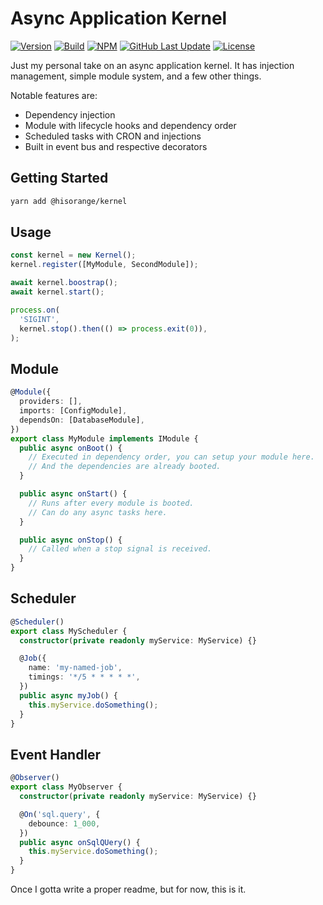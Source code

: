 # Async Application Kernel

[![Version](https://img.shields.io/npm/v/@hisorange/kernel?label=Version)](https://www.npmjs.com/package/@hisorange/kernel)
[![Build](https://github.com/hisorange/kernel/actions/workflows/ci.yml/badge.svg?branch=main)](https://github.com/hisorange/kernel/actions/workflows/ci.yml)
[![NPM](https://img.shields.io/npm/dt/@hisorange/kernel?label=NPM)](https://www.npmjs.com/package/@hisorange/kernel)
[![GitHub Last Update](https://img.shields.io/github/last-commit/hisorange/kernel?label=Last%20Updated)](https://github.com/hisorange/kernel/commits/main)
[![License](https://img.shields.io/github/license/hisorange/kernel?label=License)](https://github.com/hisorange/kernel/blob/main/license)

Just my personal take on an async application kernel. It has injection management, simple module system, and a few other things.

Notable features are:

- Dependency injection
- Module with lifecycle hooks and dependency order
- Scheduled tasks with CRON and injections
- Built in event bus and respective decorators

## Getting Started

```sh
yarn add @hisorange/kernel
```

## Usage

```ts
const kernel = new Kernel();
kernel.register([MyModule, SecondModule]);

await kernel.boostrap();
await kernel.start();

process.on(
  'SIGINT',
  kernel.stop().then(() => process.exit(0)),
);
```

## Module

```ts
@Module({
  providers: [],
  imports: [ConfigModule],
  dependsOn: [DatabaseModule],
})
export class MyModule implements IModule {
  public async onBoot() {
    // Executed in dependency order, you can setup your module here.
    // And the dependencies are already booted.
  }

  public async onStart() {
    // Runs after every module is booted.
    // Can do any async tasks here.
  }

  public async onStop() {
    // Called when a stop signal is received.
  }
}
```

## Scheduler

```ts
@Scheduler()
export class MyScheduler {
  constructor(private readonly myService: MyService) {}

  @Job({
    name: 'my-named-job',
    timings: '*/5 * * * * *',
  })
  public async myJob() {
    this.myService.doSomething();
  }
}
```

## Event Handler

```ts
@Observer()
export class MyObserver {
  constructor(private readonly myService: MyService) {}

  @On('sql.query', {
    debounce: 1_000,
  })
  public async onSqlQUery() {
    this.myService.doSomething();
  }
}
```

Once I gotta write a proper readme, but for now, this is it.
